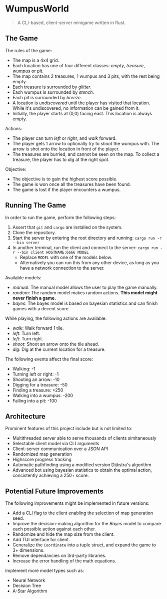 
# WumpusWorld

> A CLI-based, client-server minigame written in Rust.

## The Game

The rules of the game:

- The map is a 4x4 grid.
- Each location has one of four different classes: *empty*, *treasure*, *wumpus* or *pit*.
- The map contains 2 treasures, 1 wumpus and 3 pits, with the rest being empty.
- Each treasure is surrounded by *glitter*.
- Each wumpus is surrounded by *stench*.
- Each pit is surrounded by *breeze*.
- A location is *undiscovered* until the player has visited that location. While it's undiscovered, no information can be gained from it.
- Initially, the player starts at (0,0) facing east. This location is always empty.

Actions:

- The player can turn *left* or *right*, and *walk* forward.
- The player gets 1 arrow to optionally try to *shoot* the wumpus with. The arrow is shot onto the location in front of the player.
- The treasures are burried, and cannot be seen on the map. To collect a treasure, the player has to *dig* at the right spot.

Objective:

- The objective is to gain the highest score possible.
- The game is won once all the treasures have been found.
- The game is lost if the player encounters a wumpus.

## Running The Game

In order to run the game, perform the following steps:

1. Assert that `git` and `cargo` are installed on the system.
1. Clone the repository.
1. Start the server by entering the root directory and running: `cargo run -r --bin server`
1. In another terminal, run the client and connect to the server: `cargo run -r --bin client HOSTNAME:6666 MODEL`
	- Replace `MODEL` with one of the models below.
	- Alternatively you can run this from any other device, as long as you have a network connection to the server.

Available models:

- *manual*: The manual model allows the user to play the game manually.
- *random*: The random model makes random actions. **This model might never finish a game.**
- *bayes*: The bayes model is based on bayesian statistics and can finish games with a decent score.

While playing, the following actions are available:

- *walk*: Walk forward 1 tile.
- *left*: Turn left.
- *left*: Turn right.
- *shoot*: Shoot an arrow onto the tile ahead.
- *dig*: Dig at the current location for a treasure.

The following events affect the final score:

- Walking: -1
- Turning left or right: -1
- Shooting an arrow: -10
- Digging for a treasure: -50
- Finding a treasure: +250
- Walking into a wumpus: -200
- Falling into a pit: -100

## Architecture

Prominent features of this project include but is not limited to:

- Multithreaded server able to serve thousands of clients simltaneously
- Selectable client model via CLI arguments
- Client-server communication over a JSON API
- Randomized map generation
- Highscore progress tracking
- Automatic pathfinding using a modified version Dijkstra's algorithm
- Advanced bot using bayesian statistics to obtain the optimal action, concistently achieving a 250+ score.

## Potential Future Improvements

The following improvements might be implemented in future versions:

- Add a CLI flag to the client enabling the selection of map generation seed.
- Improve the decision-making algorithm for the *Bayes* model to compare each possible action against each other.
- Randomize and hide the map size from the client.
- Add TUI interface for client.
- Generalize the `Coordinate` into a tuple struct, and expand the game to 3+ dimensions.
- Remove dependancies on 3rd-party libraries.
- Increase the error handling of the math equations.

Implement more model types such as:

- Neural Network
- Decision Tree
- A-Star Algorithm

